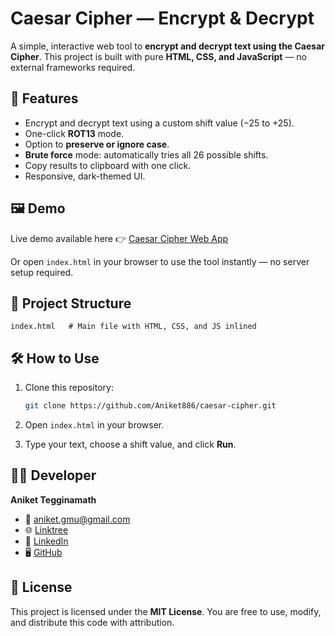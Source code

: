 # Caesar Cipher — Encrypt & Decrypt

A simple, interactive web tool to **encrypt and decrypt text using the Caesar Cipher**. This project is built with pure **HTML, CSS, and JavaScript** — no external frameworks required.

## 🚀 Features

* Encrypt and decrypt text using a custom shift value (−25 to +25).
* One-click **ROT13** mode.
* Option to **preserve or ignore case**.
* **Brute force** mode: automatically tries all 26 possible shifts.
* Copy results to clipboard with one click.
* Responsive, dark-themed UI.

## 🖼️ Demo

Live demo available here 👉 [Caesar Cipher Web App](https://aniket886.github.io/Caesar_Cipher/)

Or open `index.html` in your browser to use the tool instantly — no server setup required.

## 📂 Project Structure

```
index.html   # Main file with HTML, CSS, and JS inlined
```

## 🛠️ How to Use

1. Clone this repository:

   ```bash
   git clone https://github.com/Aniket886/caesar-cipher.git
   ```
2. Open `index.html` in your browser.
3. Type your text, choose a shift value, and click **Run**.

## 👨‍💻 Developer

**Aniket Tegginamath**

* 📧 [aniket.gmu@gmail.com](mailto:aniket.gmu@gmail.com)
* 🌐 [Linktree](https://linktr.ee/anikettegginamath)
* 💼 [LinkedIn](https://www.linkedin.com/in/aniket-tegginamath-420324251/)
* 🖥️ [GitHub](https://github.com/Aniket886)

## 📜 License

This project is licensed under the **MIT License**. You are free to use, modify, and distribute this code with attribution.

